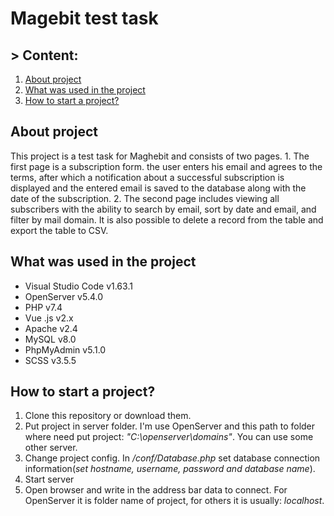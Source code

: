 # **Magebit test task**

## > Content:
  1. [About project](https://github.com/Kythadrin/magebit/README.md#8)
  2. [What was used in the project](https://github.com/Kythadrin/magebit/README.md#13)
  3. [How to start a project?](https://github.com/Kythadrin/magebit/README.md#23)

## About project
  This project is a test task for Maghebit and consists of two pages.
    1. The first page is a subscription form. the user enters his email and agrees to the terms, after which a notification about a successful subscription is displayed and the entered email is saved to the database along with the date of the subscription.
    2. The second page includes viewing all subscribers with the ability to search by email, sort by date and email, and filter by mail domain. It is also possible to delete a record from the table and export the table to CSV.

## What was used in the project
  - Visual Studio Code v1.63.1
  - OpenServer v5.4.0
  - PHP v7.4
  - Vue .js v2.x
  - Apache v2.4
  - MySQL v8.0
  - PhpMyAdmin v5.1.0
  - SCSS v3.5.5
 
## How to start a project?
  1. Clone this repository or download them.
  2. Put project in server folder. I'm use OpenServer and this path to folder where need put project: *"C:\openserver\domains\"*. You can use some other server.
  3. Change project config. In */conf/Database.php* set database connection information(*set hostname, username, password and database name*).
  4. Start server
  5. Open browser and write in the address bar data to connect. For OpenServer it is folder name of project, for others it is usually: *localhost*.

